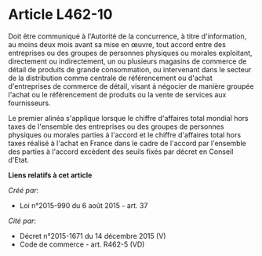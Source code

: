# Article L462-10

Doit être communiqué à l'Autorité de la concurrence, à titre d'information, au moins deux mois avant sa mise en œuvre, tout
accord entre des entreprises ou des groupes de personnes physiques ou morales exploitant, directement ou indirectement, un ou
plusieurs magasins de commerce de détail de produits de grande consommation, ou intervenant dans le secteur de la
distribution comme centrale de référencement ou d'achat d'entreprises de commerce de détail, visant à négocier de manière
groupée l'achat ou le référencement de produits ou la vente de services aux fournisseurs. 

Le premier alinéa s'applique lorsque le chiffre d'affaires total mondial hors taxes de l'ensemble des entreprises ou des
groupes de personnes physiques ou morales parties à l'accord et le chiffre d'affaires total hors taxes réalisé à l'achat en
France dans le cadre de l'accord par l'ensemble des parties à l'accord excèdent des seuils fixés par décret en Conseil
d'Etat.

**Liens relatifs à cet article**

_Créé par_:

  - Loi n°2015-990 du 6 août 2015 - art. 37

_Cité par_:

  - Décret n°2015-1671 du 14 décembre 2015 (V)
  - Code de commerce - art. R462-5 (VD)
